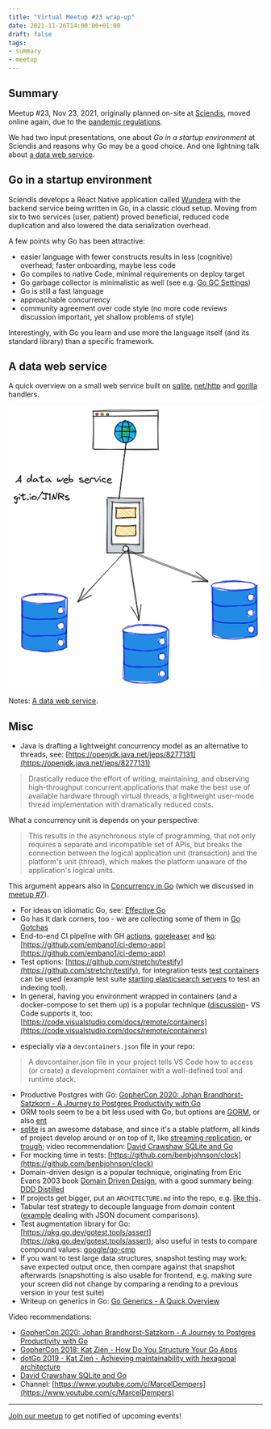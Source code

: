 ```yaml
---
title: "Virtual Meetup #23 wrap-up"
date: 2021-11-26T14:00:00+01:00
draft: false
tags:
- summary
- meetup
---
```


## Summary

Meetup #23, Nov 23, 2021, originally planned on-site at
[Sciendis](https://www.sciendis.de/), moved online again, due to the [pandemic
regulations](https://www.coronavirus.sachsen.de/download/SaechsCoronaNotVO-2021-11-19.pdf).

We had two input presentations, one about *Go in a startup environment* at
Sciendis and reasons why Go may be a good choice. And one lightning talk about
[a data web service](https://github.com/miku/dwstalk).

## Go in a startup environment

Sciendis develops a React Native application called
[Wundera](https://wundera.health/) with the backend service being written in
Go, in a classic cloud setup. Moving from six to two services (user, patient)
proved beneficial, reduced code duplication and also lowered the data
serialization overhead.

A few points why Go has been attractive:

* easier language with fewer constructs results in less (cognitive) overhead; faster onboarding, maybe less code
* Go compiles to native Code, minimal requirements on deploy target
* Go garbage collector is minimalistic as well (see e.g. [Go GC
  Settings](https://archive.fosdem.org/2019/schedule/event/gogc/attachments/slides/3134/export/events/attachments/gogc/slides/3134/Go_GC_Settings_Bryan_Boreham.pdf))
* Go is still a fast language
* approachable concurrency
* community agreement over code style (no more code reviews discussion
  important, yet shallow problems of style)

Interestingly, with Go you learn and use more the language itself (and its
standard library) than a specific framework.

## A data web service

A quick overview on a small web service built on [sqlite](https://sqlite.org),
[net/http](https://pkg.go.dev/net/http) and
[gorilla](https://www.gorillatoolkit.org/) handlers.

[![](https://github.com/miku/dwstalk/raw/main/static/Untitled-2020-06-15-1740.png)](https://github.com/miku/dwstalk)

Notes: [A data web service](https://github.com/miku/dwstalk).

## Misc

* Java is drafting a lightweight concurrency model as an alternative to
  threads, see:
[https://openjdk.java.net/jeps/8277131](https://openjdk.java.net/jeps/8277131)

> Drastically reduce the effort of writing, maintaining, and observing
> high-throughput concurrent applications that make the best use of available
> hardware through virtual threads, a lightweight user-mode thread
> implementation with dramatically reduced costs.

What a concurrency unit is depends on your perspective:

> This results in the asynchronous style of programming, that not only requires
> a separate and incompatible set of APIs, but breaks the connection between
> the logical application unit (transaction) and the platform's unit (thread),
> which makes the platform unaware of the application's logical units.

This argument appears also in [Concurrency in
Go](https://www.oreilly.com/library/view/concurrency-in-go/9781491941294/)
(which we discussed in [meetup #7](https://golangleipzig.space/posts/meetup-7-wrapup/)).

* For ideas on idiomatic Go, see: [Effective Go](https://go.dev/doc/effective_go)
* Go has it dark corners, too - we are collecting some of them in [Go Gotchas](https://github.com/golang-leipzig/gotchas)
* End-to-end CI pipeline with GH
  [actions](https://github.com/features/actions),
[goreleaser](https://github.com/goreleaser/goreleaser) and
[ko](https://github.com/google/ko):
[https://github.com/embano1/ci-demo-app](https://github.com/embano1/ci-demo-app)
* Test options:
  [https://github.com/stretchr/testify](https://github.com/stretchr/testify),
for integration tests [test
containers](https://github.com/testcontainers/testcontainers-go) can be used
(example test suite [starting elasticsearch
servers](https://github.com/miku/esbulk/blob/69db0fab576ff53ef40653f8696b3942e6e26734/run_test.go#L78-L106)
to test an indexing tool).
* In general, having you environment wrapped in containers (and a
  docker-compose to set them up) is a popular technique
([discussion](https://news.ycombinator.com/item?id=25859588)- VS Code supports
it, too:
[https://code.visualstudio.com/docs/remote/containers](https://code.visualstudio.com/docs/remote/containers)
- especially via a `devcontainers.json` file in your repo:

> A devcontainer.json file in your project tells VS Code how to access (or
> create) a development container with a well-defined tool and runtime stack.

* Productive Postgres with Go: [GopherCon 2020: Johan Brandhorst-Satzkorn - A Journey to Postgres Productivity with Go](https://www.youtube.com/watch?v=AgHdVPSty7k)
* ORM tools seem to be a bit less used with Go, but options are [GORM](https://gorm.io/index.html), or also [ent](https://entgo.io/)
* [sqlite](https://sqlite.org/) is an awesome database, and since it's a stable platform, all kinds of
  project develop around or on top of it, like [streaming
replication](https://github.com/benbjohnson/litestream), or
[trough](https://github.com/internetarchive/trough); video recommendation: [David Crawshaw SQLite and Go](https://www.youtube.com/watch?v=RqubKSF3wig)
* For mocking time in tests: [https://github.com/benbjohnson/clock](https://github.com/benbjohnson/clock)
* Domain-driven design is a popular technique, originating from Eric Evans 2003
  book [Domain Driven Design](https://openlibrary.org/works/OL4464385W), with a
good summary being: [DDD
Distilled](https://openlibrary.org/works/OL19546213W/)
* If projects get bigger, put an `ARCHITECTURE.md` into the repo, e.g. [like
  this](https://github.com/kstenerud/go-concise-encoding/blob/master/ARCHITECTURE.md).
* Tabular test strategy to decouple language from *domain* content ([example](https://gitlab.com/internetarchive/refcat/-/blob/master/skate/testdata/verify.csv) dealing with JSON document comparisons).
* Test augmentation library for Go: [https://pkg.go.dev/gotest.tools/assert](https://pkg.go.dev/gotest.tools/assert); also useful in tests to compare compound values: [google/go-cmp](https://github.com/google/go-cmp)
* If you want to test large data structures, snapshot testing may work: save
  expected output once, then compare against that snapshot afterwards
(snapshotting is also usable for frontend, e.g. making sure your screen did not
change by comparing a rending to a previous version in your test suite)
* Writeup on generics in Go: [Go Generics - A Quick Overview](https://www.klingt.net/articles/go-generics-a-quick-overview.html)

Video recommendations:

* [GopherCon 2020: Johan Brandhorst-Satzkorn - A Journey to Postgres Productivity with Go](https://www.youtube.com/watch?v=AgHdVPSty7k)
* [GopherCon 2018: Kat Zien - How Do You Structure Your Go Apps](https://www.youtube.com/watch?v=oL6JBUk6tj0)
* [dotGo 2019 - Kat Zień - Achieving maintainability with hexagonal architecture](https://www.youtube.com/watch?v=vKbVrsMnhDc)
* [David Crawshaw SQLite and Go](https://www.youtube.com/watch?v=RqubKSF3wig)
* Channel: [https://www.youtube.com/c/MarcelDempers](https://www.youtube.com/c/MarcelDempers)

----

[Join our meetup](https://www.meetup.com/Leipzig-Golang) to get notified of
upcoming events!

